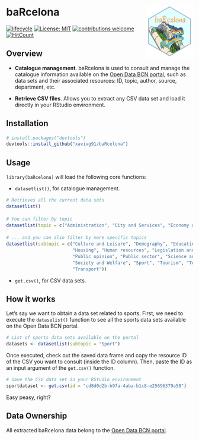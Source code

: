 # baRcelona <a href='https://dplyr.tidyverse.org'><img src='man/figures/logo.png' align="right" height="139" /></a>

<!-- badges: start -->
[![lifecycle](https://img.shields.io/badge/lifecycle-experimental-orange.svg)](https://www.tidyverse.org/lifecycle/#experimental)
[![License: MIT](https://img.shields.io/badge/License-MIT-blue.svg)](https://opensource.org/licenses/MIT)
[![contributions welcome](https://img.shields.io/badge/contributions-welcome-brightgreen.svg?style=flat)](https://github.com/dwyl/esta/issues)
[![HitCount](http://hits.dwyl.com/xavivg91/baRcelona.svg)](http://hits.dwyl.com/xavivg91/baRcelona)
<!-- badges: end -->

## Overview

* **Catalogue management**. baRcelona is used to consult and manage the catalogue information available on the [Open Data BCN portal](https://opendata-ajuntament.barcelona.cat/en/node), 
such as data sets and their associated resources: ID, topic, author, source, department, etc. 

* **Retrieve CSV files**. Allows you to extract any CSV data set and load it directly in your RStudio environment. 

## Installation

```R
# install.packages("devtools")
devtools::install_github("xavivg91/baRcelona")
```
## Usage

`library(baRcelona)` will load the following core functions:

* `datasetlist()`, for catalogue management.

```R
# Retrieves all the current data sets
datasetlist()

# You can filter by topic
datasetlist(topic = c("Administration", "City and Services", "Economy and Business", "Population", "Territory"))

# ... and you can also filter by more specific topics
datasetlist(subtopic = c("Culture and Leisure", "Demography", "Education", "Employment", "Environment", 
                         "Housing", "Human resources", "Legislation and justice", "Participation", "Procurement",
                         "Public opinion", "Public sector", "Science and technology", "Security",
                         "Society and Welfare", "Sport", "Tourism", "Town planning and Infrastructures", "Trade",
                         "Transport"))
```                         

* `get.csv()`, for CSV data sets.

## How it works

Let’s say we want to obtain a data set related to sports. First, we need to execute the `dataselist()` function to see all the
sports data sets available on the Open Data BCN portal.

```R
# List of sports data sets available on the portal
datasets <- datasetlist(subtopic = "Sport")
```
Once executed, check out the saved data frame and copy the resource ID of the CSV you want to consult (inside the ID column). 
Then, paste the ID as an input argument of the `get.csv()` function. 

```R
# Save the CSV data set in your RStudio environment 
sportdataset <- get.csv(id = "cd8d0d2b-b97a-4aba-b1c8-e25696379a58")
```

Easy peasy, right?

## Data Ownership

All extracted baRcelona data belong to the [Open Data BCN portal](https://opendata-ajuntament.barcelona.cat/en/node).
